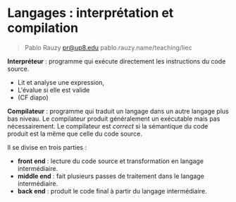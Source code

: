 # Langages : interprétation et compilation

> Pablo Rauzy pr@up8.edu pablo.rauzy.name/teaching/liec

**Interpréteur** : programme qui exécute directement les instructions du code source.
 * Lit et analyse une expression,
 * L'évalue si elle est valide
 * (CF diapo)

**Compilateur** : programme qui traduit un langage dans un autre langage plus bas niveau.
Le compilateur produit généralement un exécutable mais pas nécessairement. 
Le compilateur est *correct* si la sémantique du code produit est la même que celle du code source.

Il se divise en trois parties : 
 * **front end** : lecture du code source et transformation en langage intermédiaire.
 * **middle end** : fait plusieurs passes de traitement dans le langage intermédiaire.
 * **back end** : produit le code final à partir du langage intermédiaire.


<!--stackedit_data:
eyJoaXN0b3J5IjpbMTM1Mzg0NzQyNCwxMDg5Nzk0MjU4LC0yMj
Q0NDU1MzIsLTIwNjkxOTUzNjIsLTE3MTM1NzYyNTYsMTA4Nzcz
NzI3NiwtMTUyODIyOTQ0NSwtMjA4ODc0NjYxMl19
-->